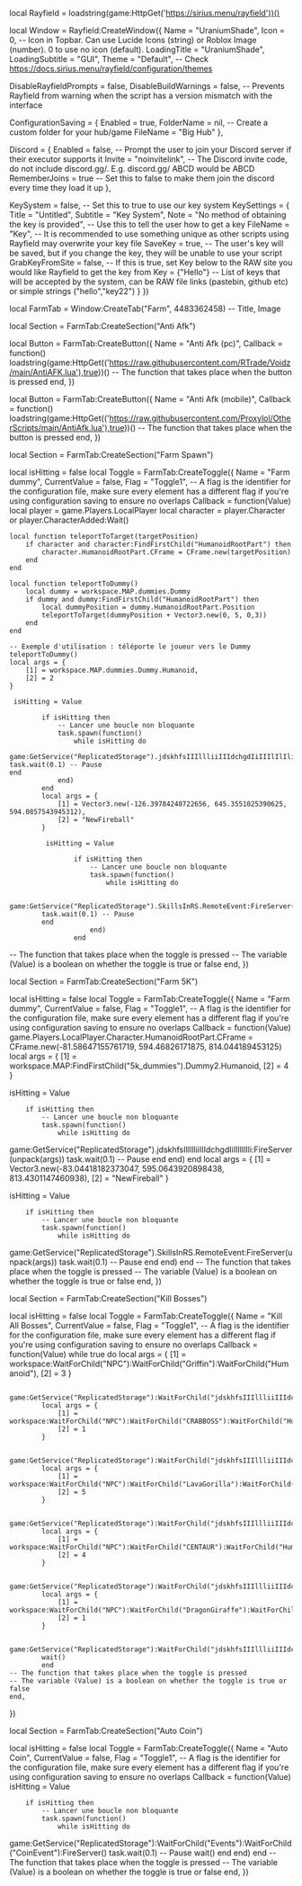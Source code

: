 local Rayfield = loadstring(game:HttpGet('https://sirius.menu/rayfield'))()

local Window = Rayfield:CreateWindow({
   Name = "UraniumShade",
   Icon = 0, -- Icon in Topbar. Can use Lucide Icons (string) or Roblox Image (number). 0 to use no icon (default).
   LoadingTitle = "UraniumShade",
   LoadingSubtitle = "GUI",
   Theme = "Default", -- Check https://docs.sirius.menu/rayfield/configuration/themes

   DisableRayfieldPrompts = false,
   DisableBuildWarnings = false, -- Prevents Rayfield from warning when the script has a version mismatch with the interface

   ConfigurationSaving = {
      Enabled = true,
      FolderName = nil, -- Create a custom folder for your hub/game
      FileName = "Big Hub"
   },

   Discord = {
      Enabled = false, -- Prompt the user to join your Discord server if their executor supports it
      Invite = "noinvitelink", -- The Discord invite code, do not include discord.gg/. E.g. discord.gg/ ABCD would be ABCD
      RememberJoins = true -- Set this to false to make them join the discord every time they load it up
   },

   KeySystem = false, -- Set this to true to use our key system
   KeySettings = {
      Title = "Untitled",
      Subtitle = "Key System",
      Note = "No method of obtaining the key is provided", -- Use this to tell the user how to get a key
      FileName = "Key", -- It is recommended to use something unique as other scripts using Rayfield may overwrite your key file
      SaveKey = true, -- The user's key will be saved, but if you change the key, they will be unable to use your script
      GrabKeyFromSite = false, -- If this is true, set Key below to the RAW site you would like Rayfield to get the key from
      Key = {"Hello"} -- List of keys that will be accepted by the system, can be RAW file links (pastebin, github etc) or simple strings ("hello","key22")
   }
})


local FarmTab = Window:CreateTab("Farm", 4483362458) -- Title, Image


local Section = FarmTab:CreateSection("Anti Afk")


local Button = FarmTab:CreateButton({
   Name = "Anti Afk (pc)",
   Callback = function()
loadstring(game:HttpGet(('https://raw.githubusercontent.com/RTrade/Voidz/main/AntiAFK.lua'),true))()
   -- The function that takes place when the button is pressed
   end,
})


local Button = FarmTab:CreateButton({
   Name = "Anti Afk (mobile)",
   Callback = function()
loadstring(game:HttpGet(('https://raw.githubusercontent.com/Proxylol/OtherScripts/main/AntiAfk.lua'),true))()
   -- The function that takes place when the button is pressed
   end,
})


local Section = FarmTab:CreateSection("Farm Spawn")


local isHitting = false
local Toggle = FarmTab:CreateToggle({
   Name = "Farm dummy",
   CurrentValue = false,
   Flag = "Toggle1", -- A flag is the identifier for the configuration file, make sure every element has a different flag if you're using configuration saving to ensure no overlaps
   Callback = function(Value)
    local player = game.Players.LocalPlayer
    local character = player.Character or player.CharacterAdded:Wait()
    
    local function teleportToTarget(targetPosition)
        if character and character:FindFirstChild("HumanoidRootPart") then
            character.HumanoidRootPart.CFrame = CFrame.new(targetPosition)
        end
    end
    
    local function teleportToDummy()
        local dummy = workspace.MAP.dummies.Dummy
        if dummy and dummy:FindFirstChild("HumanoidRootPart") then
            local dummyPosition = dummy.HumanoidRootPart.Position
            teleportToTarget(dummyPosition + Vector3.new(0, 5, 0,3))
        end
    end
    
    -- Exemple d'utilisation : téléporte le joueur vers le Dummy
    teleportToDummy()
    local args = {
        [1] = workspace.MAP.dummies.Dummy.Humanoid,
        [2] = 2
    }
    
     isHitting = Value
    
            if isHitting then
                -- Lancer une boucle non bloquante
                task.spawn(function()
                    while isHitting do
    
    game:GetService("ReplicatedStorage").jdskhfsIIIllliiIIIdchgdIiIIIlIlIli:FireServer(unpack(args))
    task.wait(0.1) -- Pause
    end
                end)
            end
            local args = {
                [1] = Vector3.new(-126.39784240722656, 645.3551025390625, 594.0857543945312),
                [2] = "NewFireball"
            }
            
             isHitting = Value
            
                    if isHitting then
                        -- Lancer une boucle non bloquante
                        task.spawn(function()
                            while isHitting do
            
            game:GetService("ReplicatedStorage").SkillsInRS.RemoteEvent:FireServer(unpack(args))
            task.wait(0.1) -- Pause
            end
                        end)
                    end
   -- The function that takes place when the toggle is pressed
   -- The variable (Value) is a boolean on whether the toggle is true or false
   end,
})


local Section = FarmTab:CreateSection("Farm 5K")


local isHitting = false
local Toggle = FarmTab:CreateToggle({
   Name = "Farm dummy",
   CurrentValue = false,
   Flag = "Toggle1", -- A flag is the identifier for the configuration file, make sure every element has a different flag if you're using configuration saving to ensure no overlaps
   Callback = function(Value)
game.Players.LocalPlayer.Character.HumanoidRootPart.CFrame = CFrame.new(-81.58647155761719, 594.46826171875, 814.044189453125)
local args = {
    [1] = workspace.MAP:FindFirstChild("5k_dummies").Dummy2.Humanoid,
    [2] = 4
}

 isHitting = Value

        if isHitting then
            -- Lancer une boucle non bloquante
            task.spawn(function()
                while isHitting do

game:GetService("ReplicatedStorage").jdskhfsIIIllliiIIIdchgdIiIIIlIlIli:FireServer(unpack(args))
task.wait(0.1) -- Pause
end
            end)
        end
local args = {
    [1] = Vector3.new(-83.04418182373047, 595.0643920898438, 813.4301147460938),
    [2] = "NewFireball"
}

 isHitting = Value

        if isHitting then
            -- Lancer une boucle non bloquante
            task.spawn(function()
                while isHitting do

game:GetService("ReplicatedStorage").SkillsInRS.RemoteEvent:FireServer(unpack(args))
task.wait(0.1) -- Pause
end
            end)
        end
   -- The function that takes place when the toggle is pressed
   -- The variable (Value) is a boolean on whether the toggle is true or false
   end,
})


 local Section = FarmTab:CreateSection("Kill Bosses")


 local isHitting = false
 local Toggle = FarmTab:CreateToggle({
    Name = "Kill All Bosses",
    CurrentValue = false,
    Flag = "Toggle1", -- A flag is the identifier for the configuration file, make sure every element has a different flag if you're using configuration saving to ensure no overlaps
    Callback = function(Value)
        while true do
            local args = {
                [1] = workspace:WaitForChild("NPC"):WaitForChild("Griffin"):WaitForChild("Humanoid"),
                [2] = 3
            }
             
            game:GetService("ReplicatedStorage"):WaitForChild("jdskhfsIIIllliiIIIdchgdIiIIIlIlIli"):FireServer(unpack(args))
            local args = {
                [1] = workspace:WaitForChild("NPC"):WaitForChild("CRABBOSS"):WaitForChild("Humanoid"),
                [2] = 1
            }
             
            game:GetService("ReplicatedStorage"):WaitForChild("jdskhfsIIIllliiIIIdchgdIiIIIlIlIli"):FireServer(unpack(args))
            local args = {
                [1] = workspace:WaitForChild("NPC"):WaitForChild("LavaGorilla"):WaitForChild("Humanoid"),
                [2] = 5
            }
             
            game:GetService("ReplicatedStorage"):WaitForChild("jdskhfsIIIllliiIIIdchgdIiIIIlIlIli"):FireServer(unpack(args))
            local args = {
                [1] = workspace:WaitForChild("NPC"):WaitForChild("CENTAUR"):WaitForChild("Humanoid"),
                [2] = 4
            }
             
            game:GetService("ReplicatedStorage"):WaitForChild("jdskhfsIIIllliiIIIdchgdIiIIIlIlIli"):FireServer(unpack(args))
            local args = {
                [1] = workspace:WaitForChild("NPC"):WaitForChild("DragonGiraffe"):WaitForChild("Humanoid"),
                [2] = 1
            }
             
            game:GetService("ReplicatedStorage"):WaitForChild("jdskhfsIIIllliiIIIdchgdIiIIIlIlIli"):FireServer(unpack(args))
            wait()
            end
    -- The function that takes place when the toggle is pressed
    -- The variable (Value) is a boolean on whether the toggle is true or false
    end,
 })

 local Section = FarmTab:CreateSection("Auto Coin")

 local isHitting = false
 local Toggle = FarmTab:CreateToggle({
    Name = "Auto Coin",
    CurrentValue = false,
    Flag = "Toggle1", -- A flag is the identifier for the configuration file, make sure every element has a different flag if you're using configuration saving to ensure no overlaps
    Callback = function(Value)
        isHitting = Value

        if isHitting then
            -- Lancer une boucle non bloquante
            task.spawn(function()
                while isHitting do
game:GetService("ReplicatedStorage"):WaitForChild("Events"):WaitForChild("CoinEvent"):FireServer()
task.wait(0.1) -- Pause
wait()
end
end)
        end
    -- The function that takes place when the toggle is pressed
    -- The variable (Value) is a boolean on whether the toggle is true or false
    end,
 })
